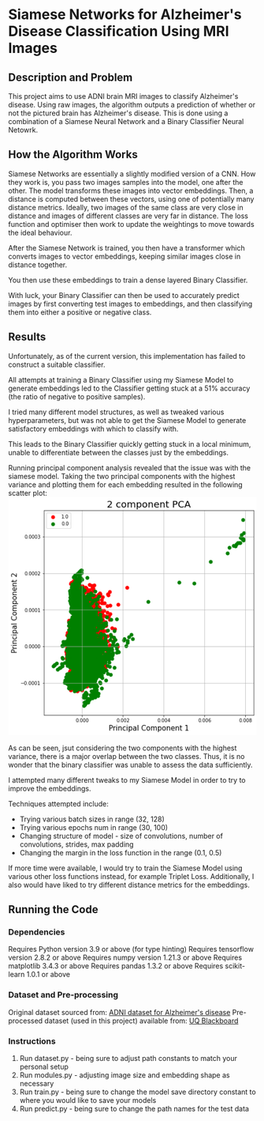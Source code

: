 # Siamese Networks for Alzheimer's Disease Classification Using MRI Images

## Description and Problem
This project aims to use ADNI brain MRI images to classify Alzheimer's disease. Using raw images, the algorithm outputs a prediction of whether or not the pictured brain has Alzheimer's disease. This is done using a combination of a Siamese Neural Network and a Binary Classifier Neural Netowrk.

## How the Algorithm Works
Siamese Networks are essentially a slightly modified version of a CNN. How they work is, you pass two images samples into the model, one after the other. The model transforms these images into vector embeddings. Then, a distance is computed between these vectors, using one of potentially many distance metrics. Ideally, two images of the same class are very close in distance and images of different classes are very far in distance. The loss function and optimiser then work to update the weightings to move towards the ideal behaviour.

After the Siamese Network is trained, you then have a transformer which converts images to vector embeddings, keeping similar images close in distance together.

You then use these embeddings to train a dense layered Binary Classifier.

With luck, your Binary Classifier can then be used to accurately predict images by first converting test images to embeddings, and then classifying them into either a positive or negative class.

## Results
Unfortunately, as of the current version, this implementation has failed to construct a suitable classifier.

All attempts at training a Binary Classifier using my Siamese Model to generate embeddings led to the Classifier getting stuck at a 51% accuracy (the ratio of negative to positive samples).

I tried many different model structures, as well as tweaked various hyperparameters, but was not able to get the Siamese Model to generate satisfactory embeddings with which to classify with.

This leads to the Binary Classifier quickly getting stuck in a local minimum, unable to differentiate between the classes just by the embeddings.

Running principal component analysis revealed that the issue was with the siamese model. Taking the two principal components with the highest variance and plotting them for each embedding resulted in the following scatter plot:
![PCA graph for first two principal components of data embeddings](images/PCA.png)

As can be seen, jsut considering the two components with the highest variance, there is a major overlap between the two classes. Thus, it is no wonder that the binary classifier was unable to assess the data sufficiently.

I attempted many different tweaks to my Siamese Model in order to try to improve the embeddings.

Techniques attempted include:
* Trying various batch sizes in range (32, 128)
* Trying various epochs num in range (30, 100)
* Changing structure of model - size of convolutions, number of convolutions, strides, max padding
* Changing the margin in the loss function in the range (0.1, 0.5)

If more time were available, I would try to train the Siamese Model using various other loss functions instead, for example Triplet Loss. Additionally, I also would have liked to try different distance metrics for the embeddings.

## Running the Code
### Dependencies
Requires Python version 3.9 or above (for type hinting)
Requires tensorflow version 2.8.2 or above
Requires numpy version 1.21.3 or above
Requires matplotlib 3.4.3 or above
Requires pandas 1.3.2 or above
Requires scikit-learn 1.0.1 or above

### Dataset and Pre-processing
Original dataset sourced from: [ADNI dataset for Alzheimer's disease](http://adni.loni.usc.edu/)
Pre-processed dataset (used in this project) available from: [UQ Blackboard](https://cloudstor.aarnet.edu.au/plus/s/L6bbssKhUoUdTSI)

### Instructions
1. Run dataset.py - being sure to adjust path constants to match your personal setup
2. Run modules.py - adjusting image size and embedding shape as necessary
3. Run train.py - being sure to change the model save directory constant to where you would like to save your models
4. Run predict.py - being sure to change the path names for the test data
